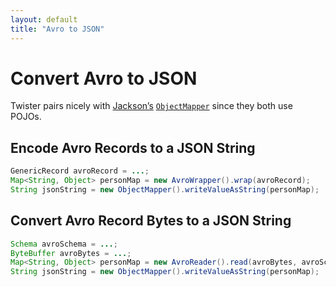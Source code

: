 ```yaml
---
layout: default
title: "Avro to JSON"
---
```


# Convert Avro to JSON

Twister pairs nicely with [Jackson’s](https://github.com/FasterXML/jackson) [`ObjectMapper`](https://fasterxml.github.io/jackson-databind/javadoc/2.7/com/fasterxml/jackson/databind/ObjectMapper.html) since they both use POJOs.

## Encode Avro Records to a JSON String

```java
GenericRecord avroRecord = ...;
Map<String, Object> personMap = new AvroWrapper().wrap(avroRecord);
String jsonString = new ObjectMapper().writeValueAsString(personMap);
```

## Convert Avro Record Bytes to a JSON String

```java
Schema avroSchema = ...;
ByteBuffer avroBytes = ...;
Map<String, Object> personMap = new AvroReader().read(avroBytes, avroSchema);
String jsonString = new ObjectMapper().writeValueAsString(personMap);
```
